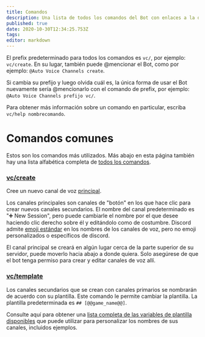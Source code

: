 ```yaml
---
title: Comandos
description: Una lista de todos los comandos del Bot con enlaces a la documentación más detallada para cada uno.
published: true
date: 2020-10-30T12:34:25.753Z
tags: 
editor: markdown
---
```


El prefix predeterminado para todos los comandos es `vc/`, por ejemplo: `vc/create`. En su lugar, también puede @mencionar el Bot, como por ejemplo: `@Auto Voice Channels create`.

Si cambia su prefijo y luego olvida cuál es, la única forma de usar el Bot nuevamente sería @mencionarlo con el comando de prefix, por ejemplo: `@Auto Voice Channels prefijo vc/`.

Para obtener más información sobre un comando en particular, escriba `vc/help nombrecomando`.


#  Comandos comunes

Estos son los comandos más utilizados. Más abajo en esta página también hay una lista alfabética completa de [todos los comandos](/commands#list-de-todos-los-comandos).


### [vc/create](/commands/create)
Cree un nuevo canal de voz [principal](/how-it-works#canales-principales-y-secundarios).

Los canales principales son canales de "botón" en los que hace clic para crear nuevos canales secundarios. El nombre del canal predeterminado es "➕ New Session", pero puede cambiarle el nombre por el que desee haciendo clic derecho sobre él y editándolo como de costumbre. Discord admite [emoji estándar](http://www.unicode.org/emoji/charts/full-emoji-list.html) en los nombres de los canales de voz, pero no emoji personalizados o específicos de discord.

El canal principal se creará en algún lugar cerca de la parte superior de su servidor, puede moverlo hacia abajo a donde quiera. Solo asegúrese de que el bot tenga permiso para crear y editar canales de voz allí.


### [vc/template](/commands/template)
Los canales secundarios que se crean con canales primarios se nombrarán de acuerdo con su plantilla. Este comando le permite cambiar la plantilla. La plantilla predeterminada es `## [@@game_name@@]`.

Consulte aquí para obtener una [lista completa de las variables de plantilla disponibles](/commands/template) que puede utilizar para personalizar los nombres de sus canales, incluidos ejemplos.